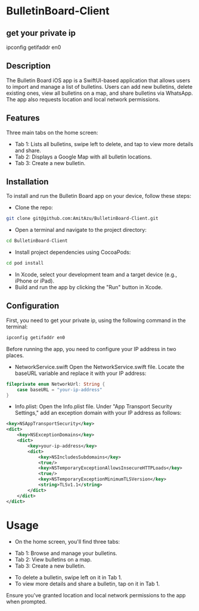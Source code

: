 # BulletinBoard-Client

## get your private ip 
ipconfig getifaddr en0

## Description
The Bulletin Board iOS app is a SwiftUI-based application that allows users to import and manage a list of bulletins. Users can add new bulletins, delete existing ones, view all bulletins on a map, and share bulletins via WhatsApp. The app also requests location and local network permissions.

## Features
Three main tabs on the home screen:
- Tab 1: Lists all bulletins, swipe left to delete, and tap to view more details and share.
- Tab 2: Displays a Google Map with all bulletin locations.
- Tab 3: Create a new bulletin.

## Installation
To install and run the Bulletin Board app on your device, follow these steps:

- Clone the repo:
```bash
git clone git@github.com:AmitAzu/BulletinBoard-Client.git
```

- Open a terminal and navigate to the project directory:
```bash
cd BulletinBoard-Client
```

- Install project dependencies using CocoaPods:
```bash
cd pod install
```

- In Xcode, select your development team and a target device (e.g., iPhone or iPad).
- Build and run the app by clicking the "Run" button in Xcode.

## Configuration
First, you need to get your private ip, using the following command in the terminal:

```bash
ipconfig getifaddr en0
```

Before running the app, you need to configure your IP address in two places.


- NetworkService.swift
Open the NetworkService.swift file.
Locate the baseURL variable and replace it with your IP address:

```swift
fileprivate enum NetworkUrl: String {
    case baseURL = "your-ip-address"
}
```

- Info.plist:
Open the Info.plist file.
Under "App Transport Security Settings," add an exception domain with your IP address as follows:

```xml
<key>NSAppTransportSecurity</key>
<dict>
    <key>NSExceptionDomains</key>
    <dict>
        <key>your-ip-address</key>
        <dict>
            <key>NSIncludesSubdomains</key>
            <true/>
            <key>NSTemporaryExceptionAllowsInsecureHTTPLoads</key>
            <true/>
            <key>NSTemporaryExceptionMinimumTLSVersion</key>
            <string>TLSv1.1</string>
        </dict>
    </dict>
</dict>
```

# Usage
- On the home screen, you'll find three tabs:
 * Tab 1: Browse and manage your bulletins.
 * Tab 2: View bulletins on a map.
 * Tab 3: Create a new bulletin.

- To delete a bulletin, swipe left on it in Tab 1.
- To view more details and share a bulletin, tap on it in Tab 1.

Ensure you've granted location and local network permissions to the app when prompted.
